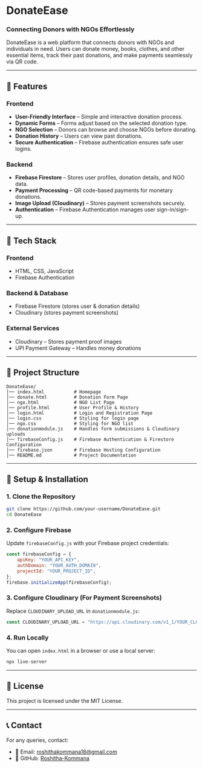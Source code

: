# DonateEase

### Connecting Donors with NGOs Effortlessly

DonateEase is a web platform that connects donors with NGOs and individuals in need. Users can donate money, books, clothes, and other essential items, track their past donations, and make payments seamlessly via QR code.

---

## 🚀 Features

### **Frontend**
- **User-Friendly Interface** – Simple and interactive donation process.
- **Dynamic Forms** – Forms adjust based on the selected donation type.
- **NGO Selection** – Donors can browse and choose NGOs before donating.
- **Donation History** – Users can view past donations.
- **Secure Authentication** – Firebase authentication ensures safe user logins.

### **Backend**
- **Firebase Firestore** – Stores user profiles, donation details, and NGO data.
- **Payment Processing** – QR code-based payments for monetary donations.
- **Image Upload (Cloudinary)** – Stores payment screenshots securely.
- **Authentication** – Firebase Authentication manages user sign-in/sign-up.

---

## 🔧 Tech Stack

### **Frontend**
- HTML, CSS, JavaScript
- Firebase Authentication

### **Backend & Database**
- Firebase Firestore (stores user & donation details)
- Cloudinary (stores payment screenshots)

### **External Services**
- Cloudinary – Stores payment proof images
- UPI Payment Gateway – Handles money donations

---

## 📂 Project Structure

```
DonateEase/
│── index.html           # Homepage
│── donate.html          # Donation Form Page
│── ngo.html             # NGO List Page
│── profile.html         # User Profile & History
│── login.html           # Login and Registration Page
│── login.css            # Styling for login page
│── ngo.css              # Styling for NGO list
│── donationmodule.js    # Handles form submissions & Cloudinary uploads
│── firebaseConfig.js    # Firebase Authentication & Firestore Configuration
│── firebase.json        # Firebase Hosting Configuration
│── README.md            # Project Documentation
```

---

## 🔧 Setup & Installation

### **1. Clone the Repository**
```sh
git clone https://github.com/your-username/DonateEase.git
cd DonateEase
```

### **2. Configure Firebase**
Update `firebaseConfig.js` with your Firebase project credentials:
```js
const firebaseConfig = {
    apiKey: "YOUR_API_KEY",
    authDomain: "YOUR_AUTH_DOMAIN",
    projectId: "YOUR_PROJECT_ID",
};
firebase.initializeApp(firebaseConfig);
```

### **3. Configure Cloudinary (For Payment Screenshots)**
Replace `CLOUDINARY_UPLOAD_URL` in `donationmodule.js`:
```js
const CLOUDINARY_UPLOAD_URL = "https://api.cloudinary.com/v1_1/YOUR_CLOUD_NAME/upload";
```

### **4. Run Locally**
You can open `index.html` in a browser or use a local server:
```sh
npx live-server
```

---

## 📜 License
This project is licensed under the MIT License.

---

## 📞 Contact
For any queries, contact:
- 📧 Email: roshithakommana18@gmail.com
- 🔗 GitHub: [Roshitha-Kommana](https://github.com/Roshitha-Kommana)
